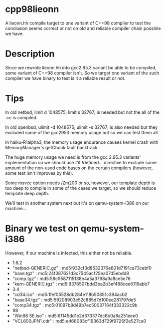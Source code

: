 # cpp98lieonn
A lieonn.hh compile target to one variant of C++98 compiler to test the conclusion seems correct or not on old and reliable compiler chain possible we have.

# Description
Since we rewrote lieonn.hh into gcc2.95.3 variant be able to be compiled, some variant of C++98 compiler isn't.
So we target one variant of the such compiler we have binary to test is it a reliable result or not.

# Tips
In old netbsd, limit d 1048575; limit s 32767; is needed but not the all of the .cc is compiled.

In old openbsd, ulimit -d 1048575; ulimit -s 32767; is also needed but they excluded some of the gcc2953 memory usage but so we can test them all.

In haiku-R1alpha3, the memory usage endurance causes kernel crash with MemoryManager's getChunk fault backtrack.

The huge memory usage we need is from the gcc 2.95.3 variants' implementation so we should use #if !defined... directive to exclude some amount of the non-used code bases on the certain compilers (however, some test isn't improves by this).

Some msvcc option needs /Zm200 or so, however, our template depth is too deep to compile in some of the cases we target, so we should reduce template deep depth.

We'll test in another system next but it's on qemu-system-i386 on our machine...

# Binary we test on qemu-system-i386
However, if our machine is infected, this either not be reliable.
* 1.6.2
* "netbsd-GENERIC.gz" : md5:932cf3d8532376e801d7191ca73cebf0
* "base.tgz" : md5:24f387621d3c7545acf25ea07d5ebdd8
* "comp.tgz" : md5:58c9587115138e4a5a3798a9a8ce5e76
* "kern-GENERIC.tgz" : md5:9376507bdd3ba2b3ef488cee6119abb7
* 3.4
* "cd34.iso" : md5:1fef05528db284e118b50851c394acb2
* "base34.tgz" : md5:59208903e52c885d7d100ee281797de5
* "comp34.tgz" : md5:01097b8d49b7ec50037164f333322c9b
* 98
* "Win98 SE.iso"   : md5:8f145dd1e2d673377dc8b0a8a251eee0
* "VCL600JPN1.cdr" : md5:e468083cf19363d729f9726f2e527ca0

